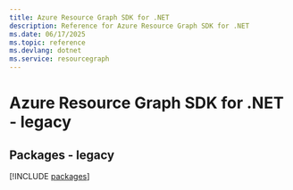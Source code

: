 ```yaml
---
title: Azure Resource Graph SDK for .NET
description: Reference for Azure Resource Graph SDK for .NET
ms.date: 06/17/2025
ms.topic: reference
ms.devlang: dotnet
ms.service: resourcegraph
---
```

# Azure Resource Graph SDK for .NET - legacy
## Packages - legacy
[!INCLUDE [packages](resource-graph-index.md)]